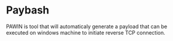 # Paybash
PAWIN is tool that will automaticaly generate a payload that can be executed on windows machine to initiate reverse TCP connection.
